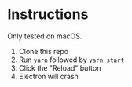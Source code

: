 # Instructions
Only tested on macOS.

1. Clone this repo
2. Run `yarn` followed by `yarn start`
3. Click the "Reload" button
4. Electron will crash
